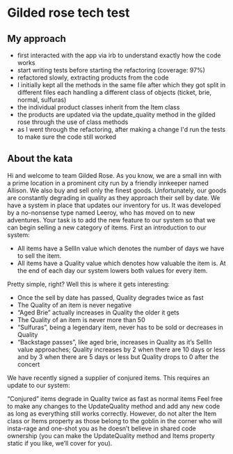 # Gilded rose tech test

## My approach

- first interacted with the app via irb to understand exactly how the code works
- start writing tests before starting the refactoring (coverage: 97%)
- refactored slowly, extracting products from the code
- I initially kept all the methods in the same file after which they got split in different files each handling a different class of objects (ticket, brie, normal, sulfuras)
- the individual product classes inherit from the Item class
- the products are updated via the update_quality method in the gilded rose through the use of class methods
- as I went through the refactoring, after making a change I'd run the tests to make sure the code still worked


## About the kata

Hi and welcome to team Gilded Rose. As you know, we are a small inn with a prime location in a prominent city run by a friendly innkeeper named Allison. We also buy and sell only the finest goods. Unfortunately, our goods are constantly degrading in quality as they approach their sell by date. We have a system in place that updates our inventory for us. It was developed by a no-nonsense type named Leeroy, who has moved on to new adventures. Your task is to add the new feature to our system so that we can begin selling a new category of items. First an introduction to our system:

* All items have a SellIn value which denotes the number of days we have to sell the item.
* All items have a Quality value which denotes how valuable the item is. At the end of each day our system lowers both values for every item.

Pretty simple, right? Well this is where it gets interesting:

* Once the sell by date has passed, Quality degrades twice as fast
* The Quality of an item is never negative
* “Aged Brie” actually increases in Quality the older it gets
* The Quality of an item is never more than 50
* “Sulfuras”, being a legendary item, never has to be sold or decreases in Quality
* “Backstage passes”, like aged brie, increases in Quality as it’s SellIn value approaches; Quality increases by 2 when there are 10 days or less and by 3 when there are 5 days or less but Quality drops to 0 after the concert

We have recently signed a supplier of conjured items. This requires an update to our system:

“Conjured” items degrade in Quality twice as fast as normal items
Feel free to make any changes to the UpdateQuality method and add any new code as long as everything still works correctly. However, do not alter the Item class or Items property as those belong to the goblin in the corner who will insta-rage and one-shot you as he doesn’t believe in shared code ownership (you can make the UpdateQuality method and Items property static if you like, we’ll cover for you).
